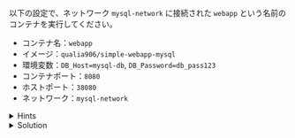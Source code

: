 以下の設定で、ネットワーク `mysql-network` に接続された `webapp` という名前のコンテナを実行してください。

- コンテナ名：`webapp`
- イメージ：`qualia906/simple-webapp-mysql`
- 環境変数：`DB_Host=mysql-db`, `DB_Password=db_pass123`
- コンテナポート：`8080`
- ホストポート：`38080`
- ネットワーク：`mysql-network`


<details>
  <summary>Hints</summary>

- 接続するネットワークを設定するには、`docker container run` コマンドで `--network` フラグを指定します。
- 環境変数を設定するには、`-e` フラグを指定します。複数の環境変数を設定する場合は、それぞれの環境変数について `-e` フラグを指定します。

</details>


<details>
  <summary>Solution</summary>

`docker container run -d --name webapp --network mysql-network -e DB_Host=mysql-db -e DB_Password=db_pass123 -p 38080:8080 qualia906/simple-webapp-mysql`{{execute}} を実行します。

</details>
